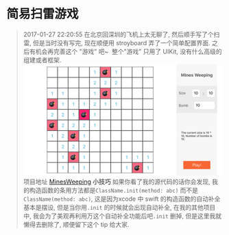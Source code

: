 # 简易扫雷游戏
> 2017-01-27 22:20:55
在北京回深圳的飞机上太无聊了, 然后顺手写了个扫雷, 但是当时没有写完, 现在顺便用 stroyboard 弄了一个简单配置界面. 之后有机会再完善这个 "游戏" 吧~ 
整个"游戏" 只用了 UIKit, 没有什么高级的组建或者框架.
![](./images/2017-01-26-bomb-game-demo.png)
项目地址 [MinesWeeping](https://github.com/TBXark/MinesWeeping)
**小技巧**
如果你看了我的源代码的话你会发现, 我的构造函数的条用方法都是`ClassName.init(method: abc)` 而不是 `ClassName(method: abc)`,  这是因为xcode 中 swift 的构造函数的自动补全基本是摆设, 但是当你用`.init` 的时候就会出现自动补全, 在我的其他项目中, 我会为了美观再利用万这个自动补全功能后吧`.init` 删掉, 但是这里我就懒得去删除了, 顺便留下这个 tip 给大家.